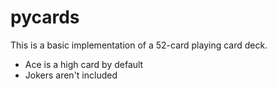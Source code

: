 # pycards

This is a basic implementation of a 52-card playing card deck.

* Ace is a high card by default
* Jokers aren't included
